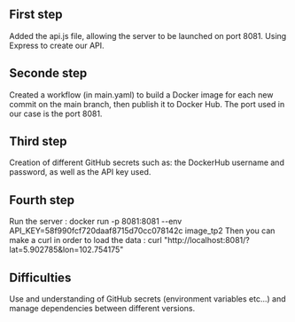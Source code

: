 ## First step

Added the api.js file, allowing the server to be launched on port 8081. Using Express to create our API.

## Seconde step

Created a workflow (in main.yaml) to build a Docker image for each new commit on the main branch, then publish it to Docker Hub.
The port used in our case is the port 8081.

## Third step 

Creation of different GitHub secrets such as: the DockerHub username and password, as well as the API key used.

## Fourth step 

Run the server : docker run -p 8081:8081 --env API_KEY=58f990fcf720daaf8715d70cc078142c image_tp2
Then you can make a curl in order to load the data : curl "http://localhost:8081/?lat=5.902785&lon=102.754175"

## Difficulties

Use and understanding of GitHub secrets (environment variables etc...) and manage dependencies between different versions.








